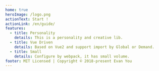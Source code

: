 ```yaml
---
home: true
heroImage: /logo.png
actionText: Start !
actionLink: /en/guide/
features:
  - title: Personality
    details: This is a personality and creative lib.
  - title: Vue Driven
    details: Based on Vue2 and support import by Global or Demand.
  - title: Small
    details: Configure by webpack, it has small volume.
footer: MIT Licensed | Copyright © 2018-present Evan You
---
```

